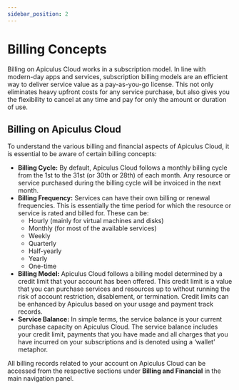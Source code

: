 ```yaml
---
sidebar_position: 2
---
```

# Billing Concepts
Billing on Apiculus Cloud works in a subscription model. In line with modern-day apps and services, subscription billing models are an efficient way to deliver service value as a pay-as-you-go license. This not only eliminates heavy upfront costs for any service purchase, but also gives you the flexibility to cancel at any time and pay for only the amount or duration of use.

## Billing on Apiculus Cloud

To understand the various billing and financial aspects of Apiculus Cloud, it is essential to be aware of certain billing concepts:

- **Billing Cycle:** By default, Apiculus Cloud follows a monthly billing cycle from the 1st to the 31st (or 30th or 28th) of each month. Any resource or service purchased during the billing cycle will be invoiced in the next month.
- **Billing Frequency:** Services can have their own billing or renewal frequencies. This is essentially the time period for which the resource or service is rated and billed for. These can be:
    - Hourly (mainly for virtual machines and disks)
    - Monthly (for most of the available services)
    - Weekly
    - Quarterly
    - Half-yearly
    - Yearly
    - One-time
- **Billing Model:** Apiculus Cloud follows a billing model determined by a credit limit that your account has been offered. This credit limit is a value that you can purchase services and resources up to without running the risk of account restriction, disablement, or termination. Credit limits can be enhanced by Apiculus based on your usage and payment track records.
- **Service Balance:** In simple terms, the service balance is your current purchase capacity on Apiculus Cloud. The service balance includes your credit limit, payments that you have made and all charges that you have incurred on your subscriptions and is denoted using a ‘wallet’ metaphor.

All billing records related to your account on Apiculus Cloud can be accessed from the respective sections under **Billing and Financial** in the main navigation panel.





